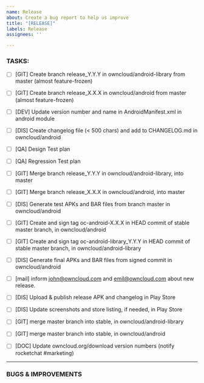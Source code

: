 ```yaml
---
name: Release
about: Create a bug report to help us improve
title: "[RELEASE]"
labels: Release
assignees: ''

---
```


### TASKS:

 - [ ] [GIT] Create branch release_Y.Y.Y in owncloud/android-library from master  (almost feature-frozen)
 - [ ] [GIT] Create branch release_X.X.X in owncloud/android from master (almost feature-frozen)
 - [ ] [DEV] Update version number and name in AndroidManifest.xml in android module
 - [ ] [DIS] Create changelog file (< 500 chars) and add to CHANGELOG.md in owncloud/android
 - [ ] [QA] Design Test plan
 - [ ] [QA] Regression Test plan
 - [ ] [GIT] Merge branch release_Y.Y.Y in owncloud/android-library, into master
 - [ ] [GIT] Merge branch release_X.X.X in owncloud/android, into master
 - [ ] [DIS] Generate test APKs and BAR files from branch master in owncloud/android
 - [ ] [GIT] Create and sign tag oc-android-X.X.X in HEAD commit of stable master branch, in owncloud/android
 - [ ] [GIT] Create and sign tag oc-android-library_Y.Y.Y in HEAD commit of stable master branch, in owncloud/android-library
 - [ ] [DIS] Generate final APKs and BAR files from signed commit in owncloud/android
 - [ ] [mail] inform john@owncloud.com and emil@owncloud.com about new release.
 - [ ] [DIS] Upload & publish release APK and changelog in Play Store
 - [ ] [DIS] Update screenshots and store listing, if needed, in Play Store
 - [ ] [GIT] merge master branch into stable, in owncloud/android-library
 - [ ] [GIT] merge master branch into stable, in owncloud/android
 - [ ] [DOC] Update owncloud.org/download version numbers (notify rocketchat #marketing)


_____

### BUGS & IMPROVEMENTS
